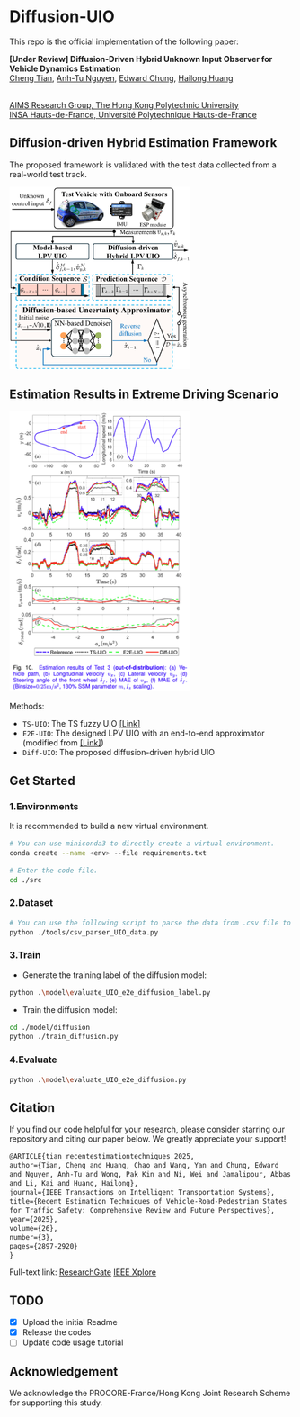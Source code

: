 # Diffusion-UIO

This repo is the official implementation of the following paper:

**[Under Review] Diffusion-Driven Hybrid Unknown Input Observer for Vehicle Dynamics Estimation**
<br> [Cheng Tian](https://scholar.google.com/citations?user=OIlgz_gAAAAJ&hl=en), [Anh-Tu Nguyen](https://scholar.google.com/citations?user=eE6A1aIAAAAJ&hl=fr), [Edward Chung](https://scholar.google.com/citations?user=UFrzhnMAAAAJ&hl=en), [Hailong Huang](https://scholar.google.com/citations?user=ulsViyoAAAAJ&hl=en)
 
<br> [AIMS Research Group, The Hong Kong Polytechnic University](https://sites.google.com/view/hailong-huang/home)
<br> [INSA Hauts-de-France, Université Polytechnique Hauts-de-France](https://sites.google.com/view/anh-tu-nguyen)

## Diffusion-driven Hybrid Estimation Framework
The proposed framework is validated with the test data collected from a real-world test track.

<img src="assets/overall_framework.png" width="321" alt="Overall Framework">

## Estimation Results in Extreme Driving Scenario
<img src="assets/fig_10.png" width="321" alt="Estimation Results">

Methods:
- ```TS-UIO```: The TS fuzzy UIO [[Link]](https://ieeexplore.ieee.org/document/9314225)
- ```E2E-UIO```: The designed LPV UIO with an end-to-end approximator (modified from [[Link]](https://ieeexplore.ieee.org/document/10054430))
- ```Diff-UIO```: The proposed diffusion-driven hybrid UIO

## Get Started

### 1.Environments
It is recommended to build a new virtual environment.

```bash
# You can use miniconda3 to directly create a virtual environment. 
conda create --name <env> --file requirements.txt
```
```bash
# Enter the code file. 
cd ./src
```

### 2.Dataset
```bash
# You can use the following script to parse the data from .csv file to .npz file.
python ./tools/csv_parser_UIO_data.py
```

### 3.Train

- Generate the training label of the diffusion model:
```bash
python .\model\evaluate_UIO_e2e_diffusion_label.py
```
- Train the diffusion model:
```bash
cd ./model/diffusion
python ./train_diffusion.py
```
### 4.Evaluate
```bash
python .\model\evaluate_UIO_e2e_diffusion.py    
```
## Citation

If you find our code helpful for your research, please consider starring our repository and citing our paper below. We greatly appreciate your support!

  ```
@ARTICLE{tian_recentestimationtechniques_2025,
  author={Tian, Cheng and Huang, Chao and Wang, Yan and Chung, Edward and Nguyen, Anh-Tu and Wong, Pak Kin and Ni, Wei and Jamalipour, Abbas and Li, Kai and Huang, Hailong},
  journal={IEEE Transactions on Intelligent Transportation Systems}, 
  title={Recent Estimation Techniques of Vehicle-Road-Pedestrian States for Traffic Safety: Comprehensive Review and Future Perspectives}, 
  year={2025},
  volume={26},
  number={3},
  pages={2897-2920}
}
```
Full-text link: [ResearchGate](https://www.researchgate.net/publication/387093260_Recent_Estimation_Techniques_of_Vehicle-Road-Pedestrian_States_for_Traffic_Safety_Comprehensive_Review_and_Future_Perspectives) [IEEE Xplore](https://ieeexplore.ieee.org/abstract/document/10814926) 

## TODO
- [x] Upload the initial Readme
- [x] Release the codes
- [ ] Update code usage tutorial

## Acknowledgement

We acknowledge the PROCORE-France/Hong Kong Joint Research Scheme for supporting this study.


